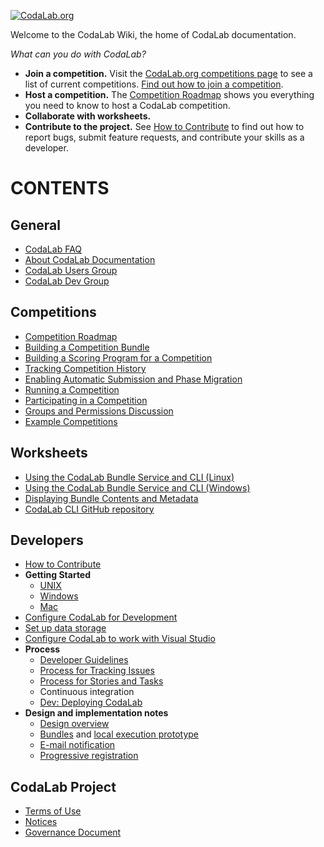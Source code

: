 [![CodaLab.org](http://willum070.github.io/docteam/images/codalab-logo-dinky-pos.png)](http://www.codalab.org)

Welcome to the CodaLab Wiki, the home of CodaLab documentation.

*What can you do with CodaLab?*

* **Join a competition.** Visit the [CodaLab.org competitions page](https://www.codalab.org/competitions) to see a list of current competitions. [Find out how to join a competition](User_Participating-in-a-Competition).
* **Host a competition.** The [Competition Roadmap](User_Competition-Roadmap) shows you everything you need to know to host a CodaLab competition.
* **Collaborate with worksheets.** 
* **Contribute to the project.** See [How to Contribute](Dev_How-to-Contribute) to find out how to report bugs, submit feature requests, and contribute your skills as a developer.

# CONTENTS
## General
* [CodaLab FAQ](Project_CodaLab_FAQ)
* [About CodaLab Documentation](Project_About_Documentation)
* [CodaLab Users Group](http://codalab.github.io/codalab/forum.html)
* [CodaLab Dev Group](https://groups.google.com/forum/#!forum/codalabdev)

## Competitions
* [Competition Roadmap](User_Competition-Roadmap)
* [Building a Competition Bundle](User_Building-a-Competition-Bundle)
* [Building a Scoring Program for a Competition](User_Building-a-Scoring-Program-for-a-Competition)
* [Tracking Competition History](User_Tracking-Competition-History)
* [Enabling Automatic Submission and Phase Migration](User_Enable-Auto-Submit-Phase-Migration)
* [Running a Competition](User_Running-a-Competition)
* [Participating in a Competition](User_Participating-in-a-Competition)
* [Groups and Permissions Discussion](Dev_Groups-and-permissions-discussion)
* [Example Competitions](https://github.com/codalab/competition-examples)

## Worksheets
* [Using the CodaLab Bundle Service and CLI (Linux)](User_Using-the-CodaLab-CLI)
* [Using the CodaLab Bundle Service and CLI (Windows)](User_Using-the-CodaLab-CLI-Windows)
* [Displaying Bundle Contents and Metadata](Dev_Displaying-Bundle-Contents-and-Metadata)
* [CodaLab CLI GitHub repository](https://github.com/codalab/codalab-cli)

## Developers
* [How to Contribute](Dev_How-to-Contribute)
* **Getting Started**
    * [UNIX](Dev_Getting-Started-on-UNIX-based-Systems)
    * [Windows](Dev_Getting-Started-on-Windows)
    * [Mac](Dev_Getting-Started-on-Mac)
* [Configure CodaLab for Development](Dev_Configure-Codalab-For-Development)
* [Set up data storage](Dev_Set-up-data-storage)
* [Configure CodaLab to work with Visual Studio](Dev_Configure-CodaLab-Visual-Studio)
* **Process**
    * [Developer Guidelines](Dev_Developer-Guidelines)
    * [Process for Tracking Issues](Dev_Issue-tracking)
    * [Process for Stories and Tasks](Dev_Scenarios,-Stories-and-Tasks)
    * Continuous integration
    * [Dev: Deploying CodaLab](Dev_Deploying-CodaLab)
* **Design and implementation notes**
    * [Design overview](https://github.com/codalab/codalab/blob/master/docs/SPECIFICATION.md)
    * [Bundles](https://github.com/codalab/codalab/blob/master/bundles/BUNDLES.md) and [local execution prototype](https://github.com/codalab/codalab/tree/master/bundles)
    * [E-mail notification](E-mail-notifications)
    * [Progressive registration](User_Progressive-Registration)

## CodaLab Project
* [Terms of Use](http://codalab.github.io/codalab/terms.html)
* [Notices](http://codalab.github.io/codalab/notices.html)
* [Governance Document](https://github.com/codalab/codalab/blob/master/docs/Community-Governance.md)

